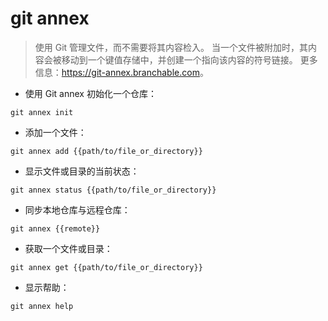 # git annex

> 使用 Git 管理文件，而不需要将其内容检入。
> 当一个文件被附加时，其内容会被移动到一个键值存储中，并创建一个指向该内容的符号链接。
> 更多信息：<https://git-annex.branchable.com>。

- 使用 Git annex 初始化一个仓库：

`git annex init`

- 添加一个文件：

`git annex add {{path/to/file_or_directory}}`

- 显示文件或目录的当前状态：

`git annex status {{path/to/file_or_directory}}`

- 同步本地仓库与远程仓库：

`git annex {{remote}}`

- 获取一个文件或目录：

`git annex get {{path/to/file_or_directory}}`

- 显示帮助：

`git annex help`